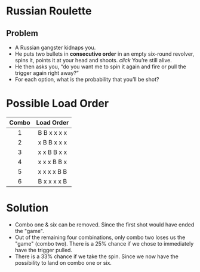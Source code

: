 # Russian Roulette

## Problem
- A Russian gangster kidnaps you.
- He puts two bullets in **consecutive order** in an empty six-round revolver, spins it, points it at your head and shoots. *click* You’re still alive.
- He then asks you, “do you want me to spin it again and fire or pull the trigger again right away?”
- For each option, what is the probability that you’ll be shot?

# Possible Load Order

| Combo | Load Order|
| :---: | :-------------: |
| 1  | B B x x x x |
| 2  | x B B x x x |
| 3  | x x B B x x |
| 4  | x x x B B x |
| 5  | x x x x B B |
| 6  | B x x x x B |

# Solution
- Combo one & six can be removed. Since the first shot would have ended the "game".
- Out of the remaining four combinations, only combo two loses us the "game" (combo two). There is a 25% chance if we chose to immediately have the trigger pulled.
- There is a 33% chance if we take the spin. Since we now have the possibility to land on combo one or six.

